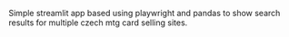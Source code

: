 Simple streamlit app based using playwright and pandas to show search results for multiple czech mtg card selling sites.
